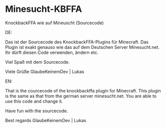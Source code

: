 # Minesucht-KBFFA
KnockbackFFA wie auf Mineuscht (Sourcecode)

DE:

Das ist der Sourcecode des KnockbackFFA-Plugins für Minecraft.
Das Plugin ist exakt genauso wie das auf dem Deutschen Server Minesucht.net.
Ihr dürft diesen Code verwenden, ändern etc.

Viel Spaß mit dem Sourcecode.

Viele Grüße
GlaubeKeinemDev | Lukas


EN:

That is the courcecode of the knockbackffa plugin for Minecraft.
This plugin is the same as that from the german server minesucht.net.
You are able to use this code and change it.

Have fun with the sourcecode.

Best regards
GlaubeKeinemDev | Lukas
